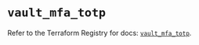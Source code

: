 # `vault_mfa_totp`

Refer to the Terraform Registry for docs: [`vault_mfa_totp`](https://registry.terraform.io/providers/hashicorp/vault/4.1.0/docs/resources/mfa_totp).
